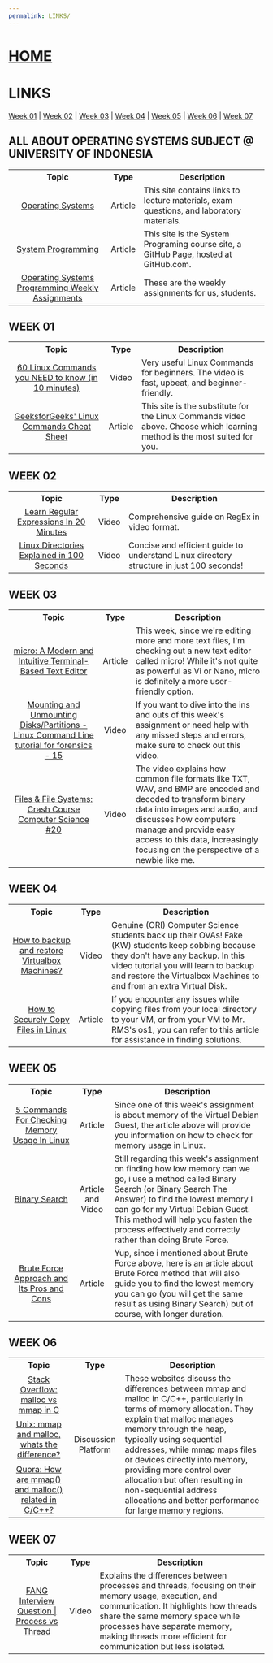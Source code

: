 ```yaml
---
permalink: LINKS/
---
```


# [HOME](../)

# LINKS
[Week 01](#week-01) | [Week 02](#week-02) | [Week 03](#week-03) | [Week 04](#week-04) | [Week 05](#week-05) | [Week 06](#week-06) | [Week 07](#week-07)

## ALL ABOUT OPERATING SYSTEMS SUBJECT @ UNIVERSITY OF INDONESIA
<table>
    <tr>
        <th style="text-align: center;">Topic</th>
        <th style="text-align: center;">Type</th>
        <th style="text-align: center;">Description</th>
    </tr>
    <tr>
        <td style="text-align: center;"><a href="https://os.vlsm.org/">Operating Systems</a></td>
        <td style="text-align: center;">Article</td>
        <td>This site contains links to lecture materials, exam questions, and laboratory materials.</td>
    </tr>
    <tr>
        <td style="text-align: center;"><a href="https://sp.vlsm.org/">System Programming</a></td>
        <td style="text-align: center;">Article</td>
        <td>This site is the System Programing course site, a GitHub Page, hosted at GitHub.com.</td>
    </tr>
    <tr>
        <td style="text-align: center;"><a href="https://demos.vlsm.org/">Operating Systems Programming Weekly Assignments</a></td>
        <td style="text-align: center;">Article</td>
        <td>These are the weekly assignments for us, students.</td>
    </tr>
</table>

## WEEK 01
<table>
    <tr>
        <th style="text-align: center;">Topic</th>
        <th style="text-align: center;">Type</th>
        <th style="text-align: center;">Description</th>
    </tr>
    <tr>
        <td style="text-align: center;"><a href="https://www.youtube.com/watch?v=gd7BXuUQ91w">60 Linux Commands you NEED to know (in 10 minutes)</a></td>
        <td style="text-align: center;">Video</td>
        <td>Very useful Linux Commands for beginners. The video is fast, upbeat, and beginner-friendly.</td>
    </tr>
    <tr>
        <td style="text-align: center;"><a href="https://www.geeksforgeeks.org/linux-commands-cheat-sheet/">GeeksforGeeks' Linux Commands Cheat Sheet</a></td>
        <td style="text-align: center;">Article</td>
        <td>This site is the substitute for the Linux Commands video above. Choose which learning method is the most suited for you.</td>
    </tr>
</table>

## WEEK 02
<table>
    <tr>
        <th style="text-align: center;">Topic</th>
        <th style="text-align: center;">Type</th>
        <th style="text-align: center;">Description</th>
    </tr>
    <tr>
        <td style="text-align: center;"><a href="https://www.youtube.com/watch?v=rhzKDrUiJVk">Learn Regular Expressions In 20 Minutes</a></td>
        <td style="text-align: center;">Video</td>
        <td>Comprehensive guide on RegEx in video format.</td>
    </tr>
    <tr>
        <td style="text-align: center;"><a href="https://youtu.be/42iQKuQodW4?si=su2ttbenQ-ds7V0o">Linux Directories Explained in 100 Seconds</a></td>
        <td style="text-align: center;">Video</td>
        <td>Concise and efficient guide to understand Linux directory structure in just 100 seconds!</td>
    </tr>
</table>

## WEEK 03
<table>
    <tr>
        <th style="text-align: center;">Topic</th>
        <th style="text-align: center;">Type</th>
        <th style="text-align: center;">Description</th>
    </tr>
    <tr>
        <td style="text-align: center;"><a href="https://micro-editor.github.io/">micro: A Modern and Intuitive Terminal-Based Text Editor</a></td>
        <td style="text-align: center;">Article</td>
        <td>This week, since we're editing more and more text files, I'm checking out a new text editor called micro! While it's not quite as powerful as Vi or Nano, micro is definitely a more user-friendly option.</td>
    </tr>
    <tr>
        <td style="text-align: center;"><a href="https://www.youtube.com/watch?v=F-a_BBAGfkE">Mounting and Unmounting Disks/Partitions - Linux Command Line tutorial for forensics - 15</a></td>
        <td style="text-align: center;">Video</td>
        <td>If you want to dive into the ins and outs of this week's assignment or need help with any missed steps and errors, make sure to check out this video.</td>
    </tr>
    <tr>
        <td style="text-align: center;"><a href="https://www.youtube.com/watch?v=KN8YgJnShPM">Files & File Systems: Crash Course Computer Science #20</a></td>
        <td style="text-align: center;">Video</td>
        <td>The video explains how common file formats like TXT, WAV, and BMP are encoded and decoded to transform binary data into images and audio, and discusses how computers manage and provide easy access to this data, increasingly focusing on the perspective of a newbie like me.</td>
    </tr>
</table>

## WEEK 04
<table>
    <tr>
        <th style="text-align: center;">Topic</th>
        <th style="text-align: center;">Type</th>
        <th style="text-align: center;">Description</th>
    </tr>
    <tr>
        <td style="text-align: center;"><a href="https://youtu.be/HkGJr5BJg5g">How to backup and restore Virtualbox Machines?</a></td>
        <td style="text-align: center;">Video</td>
        <td>Genuine (ORI) Computer Science students back up their OVAs! Fake (KW) students keep sobbing because they don't have any backup. In this video tutorial you will learn to backup and restore the Virtualbox Machines to and from an extra Virtual Disk.</td>
    </tr>
    <tr>
        <td style="text-align: center;"><a href="https://www.geeksforgeeks.org/scp-command-in-linux-with-examples/">How to Securely Copy Files in Linux</a></td>
        <td style="text-align: center;">Article</td>
        <td>If you encounter any issues while copying files from your local directory to your VM, or from your VM to Mr. RMS's os1, you can refer to this article for assistance in finding solutions.</td>
    </tr>
</table>

## WEEK 05
<table>
    <tr>
        <th style="text-align: center;">Topic</th>
        <th style="text-align: center;">Type</th>
        <th style="text-align: center;">Description</th>
    </tr>
    <tr>
        <td style="text-align: center;"><a href="https://www.linuxfoundation.org/blog/blog/classic-sysadmin-linux-101-5-commands-for-checking-memory-usage-in-linux">5 Commands For Checking Memory Usage In Linux</a></td>
        <td style="text-align: center;">Article</td>
        <td>Since one of this week's assignment is about memory of the Virtual Debian Guest, the article above will provide you information on how to check for memory usage in Linux.</td>
    </tr>
    <tr>
        <td style="text-align: center;"><a href="https://usaco.guide/silver/binary-search?lang=cpp">Binary Search</a></td>
        <td style="text-align: center;">Article and Video</td>
        <td>Still regarding this week's assignment on finding how low memory can we go, i use a method called Binary Search (or Binary Search The Answer) to find the lowest memory I can go for my Virtual Debian Guest. This method will help you fasten the process effectively and correctly rather than doing Brute Force.</td>
    </tr>
        <tr>
        <td style="text-align: center;"><a href="https://www.geeksforgeeks.org/brute-force-approach-and-its-pros-and-cons/">Brute Force Approach and Its Pros and Cons</a></td>
        <td style="text-align: center;">Article</td>
        <td>Yup, since i mentioned about Brute Force above, here is an article about Brute Force method that will also guide you to find the lowest memory you can go (you will get the same result as using Binary Search) but of course, with longer duration.</td>
    </tr>
</table>

## WEEK 06
<table>
    <tr>
        <th style="text-align: center;">Topic</th>
        <th style="text-align: center;">Type</th>
        <th style="text-align: center;">Description</th>
    </tr>
    <tr>
        <td style="text-align: center;"><a href="https://stackoverflow.com/questions/1739296/malloc-vs-mmap-in-c">Stack Overflow: malloc vs mmap in C</a></td>
        <td rowspan="3" style="text-align: center;">Discussion Platform</td>
        <td rowspan="3">These websites discuss the differences between mmap and malloc in C/C++, particularly in terms of memory allocation. They explain that malloc manages memory through the heap, typically using sequential addresses, while mmap maps files or devices directly into memory, providing more control over allocation but often resulting in non-sequential address allocations and better performance for large memory regions.</td>
    </tr>
    <tr>
        <td style="text-align: center;"><a href="https://www.unix.com/programming/146082-mmap-malloc-whats-difference.html">Unix: mmap and malloc, whats the difference?</a></td>
    </tr>
        <tr>
        <td style="text-align: center;"><a href="https://www.quora.com/How-are-mmap-and-malloc-related-in-C-C">Quora: How are mmap() and malloc() related in C/C++?</a></td>
    </tr>
</table>

## WEEK 07
<table>
    <tr>
        <th style="text-align: center;">Topic</th>
        <th style="text-align: center;">Type</th>
        <th style="text-align: center;">Description</th>
    </tr>
    <tr>
        <td style="text-align: center;"><a href="https://www.youtube.com/watch?v=4rLW7zg21gI">FANG Interview Question | Process vs Thread</a></td>
        <td style="text-align: center;">Video</td>
        <td>Explains the differences between processes and threads, focusing on their memory usage, execution, and communication. It highlights how threads share the same memory space while processes have separate memory, making threads more efficient for communication but less isolated.</td>
</table>
